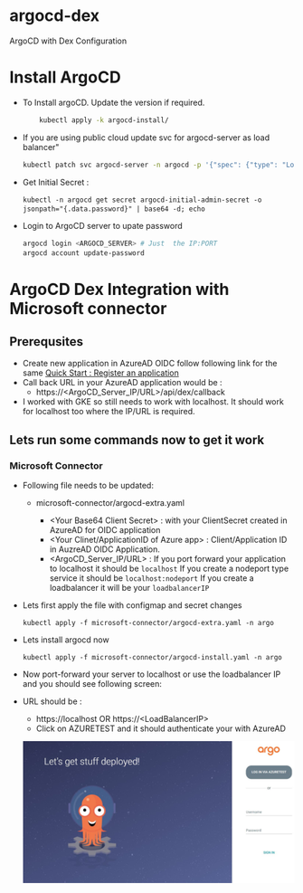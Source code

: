# argocd-dex
ArgoCD with Dex Configuration
# Install ArgoCD 
- To Install argoCD. Update the version if required.
    ```bash
        kubectl apply -k argocd-install/
    ```
- If you are using public cloud update svc for argocd-server as load balancer"
    ```bash
    kubectl patch svc argocd-server -n argocd -p '{"spec": {"type": "LoadBalancer"}}'
    ```
- Get Initial Secret : 
    ```
    kubectl -n argocd get secret argocd-initial-admin-secret -o jsonpath="{.data.password}" | base64 -d; echo
    ```
- Login to ArgoCD server to upate password 
    ```bash
    argocd login <ARGOCD_SERVER> # Just  the IP:PORT
    argocd account update-password
    ```
# ArgoCD Dex Integration with Microsoft connector 
## Prerequsites 
- Create new application in AzureAD OIDC follow following link for the same
    [Quick Start : Register an application](https://docs.microsoft.com/en-us/azure/active-directory/develop/quickstart-register-app)
- Call back URL in your AzureAD application would be : 
    - https://<ArgoCD_Server_IP/URL>/api/dex/callback
- I worked with GKE so still needs to work with localhost. It should work for localhost too where the IP/URL is required.
 
## Lets run some commands now to get it work
### Microsoft Connector

- Following file needs to be updated: 
    - microsoft-connector/argocd-extra.yaml 

       -  \<Your Base64 Client Secret> : with your ClientSecret created in AzureAD for OIDC application
       -  <Your Clinet/ApplicationID of Azure app> : Client/Application ID in AuzreAD OIDC Application. 
       -  <ArgoCD_Server_IP/URL> : If you port forward your application to localhost it should be `localhost`
                                    If you create a nodeport type service it should be `localhost:nodeport`
                                    If you create a loadbalancer it will be your `loadbalancerIP`
- Lets first apply the file with configmap and secret changes 
    ```
    kubectl apply -f microsoft-connector/argocd-extra.yaml -n argo 
    ```
- Lets install argocd now
    ```
    kubectl apply -f microsoft-connector/argocd-install.yaml -n argo 
    ```
       
- Now port-forward your server to localhost or use the loadbalancer IP and you should see following screen: 
- URL should be : 
    -   https://localhost OR https://\<LoadBalancerIP>
    - Click on AZURETEST and it should authenticate your with AzureAD

    ![Login Page](ss/Login.JPG)
